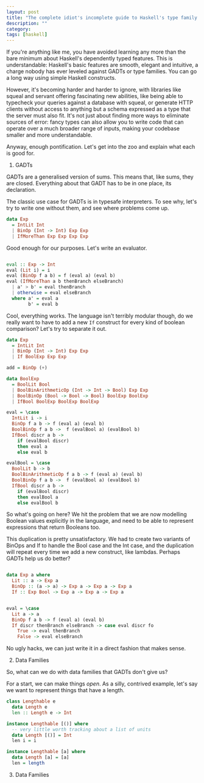 ```yaml
---
layout: post
title: "The complete idiot's incomplete guide to Haskell's type family menagerie"
description: ""
category:
tags: [haskell]
---
```


If you're anything like me, you have avoided learning any more than
the bare minimum about Haskell's dependently typed features. This is
understandable: Haskell's basic features are smooth, elegant and
intuitive, a charge nobody has ever leveled against GADTs or type
families. You can go a long way using simple Haskell constructs.

However, it's becoming harder and harder to ignore, with libraries
like squeal and servant offering fascinating new abilities, like being
able to typecheck your queries against a database with squeal, or
generate HTTP clients without access to anything but a schema
expressed as a type that the server must also fit. It's not just about
finding more ways to eliminate sources of error: fancy types can also
allow you to write code that can operate over a much broader range of
inputs, making your codebase smaller and more understandable.

Anyway, enough pontification. Let's get into the zoo and explain what
each is good for.

1. GADTs

GADTs are a generalised version of sums. This means that, like sums,
they are closed. Everything about that GADT has to be in one place,
its declaration.

The classic use case for GADTs is in typesafe interpreters. To see
why, let's try to write one without them, and see where problems come
up.

```haskell
data Exp
  = IntLit Int
  | BinOp (Int -> Int) Exp Exp
  | IfMoreThan Exp Exp Exp Exp
```

Good enough for our purposes. Let's write an evaluator.


```haskell

eval :: Exp -> Int
eval (Lit i) = i
eval (BinOp f a b) = f (eval a) (eval b)
eval (IfMoreThan a b thenBranch elseBranch)
  | a' > b' = eval thenBranch
  | otherwise = eval elseBranch
  where a' = eval a
        b' = eval b
```

Cool, everything works. The language isn't terribly modular though, do
we really want to have to add a new `If` construct for every kind of
boolean comparison? Let's try to separate it out.


``` haskell
data Exp
  = IntLit Int
  | BinOp (Int -> Int) Exp Exp
  | If BoolExp Exp Exp

add = BinOp (+)

data BoolExp
  = BoolLit Bool
  | BoolBinArithmeticOp (Int -> Int -> Bool) Exp Exp
  | BoolBinOp (Bool -> Bool -> Bool) BoolExp BoolExp
  | IfBool BoolExp BoolExp BoolExp

eval = \case
  IntLit i -> i
  BinOp f a b -> f (eval a) (eval b)
  BoolBinOp f a b ->  f (evalBool a) (evalBool b)
  IfBool discr a b ->
    if (evalBool discr)
    then eval a
    else eval b

evalBool = \case
  BoolLit b -> b
  BoolBinArithmeticOp f a b -> f (eval a) (eval b)
  BoolBinOp f a b ->  f (evalBool a) (evalBool b)
  IfBool discr a b ->
    if (evalBool discr)
    then evalBool a
    else evalBool b


```

So what's going on here? We hit the problem that we are now modelling
Boolean values explicitly in the language, and need to be able to
represent expressions that return Booleans too.

This duplication is pretty unsatisfactory. We had to create two
variants of BinOps and If to handle the Bool case and the Int case, and the
duplication will repeat every time we add a new construct, like
lambdas. Perhaps GADTs help us do better?

``` haskell

data Exp a where
  Lit :: a -> Exp a
  BinOp :: (a -> a) -> Exp a -> Exp a -> Exp a
  If :: Exp Bool -> Exp a -> Exp a -> Exp a


eval = \case
  Lit a -> a
  BinOp f a b -> f (eval a) (eval b)
  If discr thenBranch elseBranch -> case eval discr fo
    True -> eval thenBranch
    False -> eval elseBranch
```

No ugly hacks, we can just write it in a direct fashion that makes sense.

2. Data Families

So, what can we do with data families that GADTs don't give us?

For a start, we can make things _open_. As a silly, contrived example,
let's say we want to represent things that have a length.

``` haskell
class Lengthable e
  data Length e
  len :: Length e -> Int

instance Lengthable [()] where
  -- very little worth tracking about a list of units
  data Length [()] = Int
  len i = i

instance Lengthable [a] where
  data Length [a] = [a]
  len = length

```



3. Data Families
